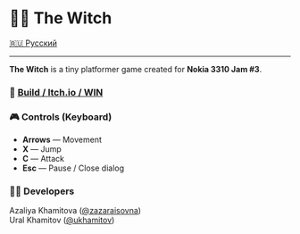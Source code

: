 # 🧙‍♀️ The Witch

[🇷🇺 Русский](README.ru.md)

---

**The Witch** is a tiny platformer game created for **Nokia 3310 Jam #3**.  
### 🔗 [Build / Itch.io / WIN](https://zaza.itch.io/the-witch)

### 🎮 Controls (Keyboard)

- **Arrows** — Movement  
- **X** — Jump  
- **C** — Attack  
- **Esc** — Pause / Close dialog

### 👩‍💻 Developers

Azaliya Khamitova ([@zazaraisovna](https://github.com/zazaraisovna))   
Ural Khamitov ([@ukhamitov](https://github.com/ukhamitov))
